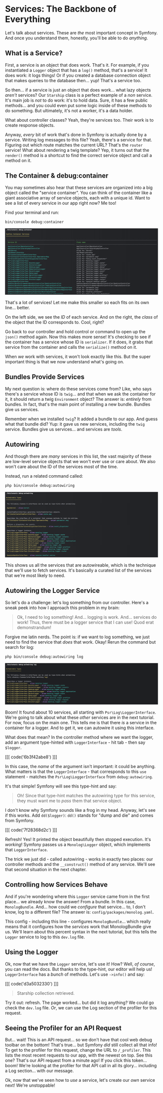 # Services: The Backbone of Everything

Let's talk about services. These are *the* most important concept in Symfony. And
once you understand them, honestly, you'll be able to do *anything*.

## What is a Service?

First, a service is an object that does work. That's it. For example, if you instantiated
a `Logger` object that has a `log()` method, that's a service! It does work: it
logs things! Or if you created a database connection object that makes queries
to the database then... yup! That's a service too.

So then... if a service is just an object that does work... what lazy objects
*aren't* services? Our `Starship` class is a perfect example of a *non* service.
It's main job is *not* to do work: it's to hold data. Sure, it has a few public
methods... and you could even put some logic inside of these methods to do something.
But ultimately, it's not a worker, it's a data holder.

What about controller classes? Yeah, they're services too. Their work is to
create response objects.

Anyway, *every* bit of work that's done in Symfony is actually done by a service.
Writing log messages to this file? Yeah, there's a service for that. Figuring out
which route matches the current URL? That's the `router` service! What about rendering
a twig template? Yep, it turns out that the `render()` method is a shortcut
to find the correct service object and call a method on it.

## The Container & debug:container

You may sometimes also hear that these services are organized into a big object called
the "service container". You can think of the container like a giant associative
array of service objects, each with a unique id. Want to see a list of every service
in our app right now? Me too!

Find your terminal and run:

```terminal
bin/console debug:container
```
![Symfony Container Services](images/09/service-container.png)

That's a lot of services! Let me make this smaller so each fits on its own
line... better.

On the left side, we see the *ID* of each service. And on the right, the *class*
of the object that the ID corresponds to. Cool, right?

Go back to our controller and hold control or command to open up the `json()` method
again. Now this makes more sense! It's checking to see if the container has a service
whose ID is `serializer`. If it does, it grabs that service from the container and
calls the `serialize()` method on it.

When *we* work with services, it won't look exactly like this. But the super important
thing is that we now understand what's going on.

## Bundles Provide Services

My next question is: where do these services come from? Like, who says there's a
service whose ID is `twig`... and that when we ask the container for it, it should
return a twig `Environment` object? The answer is: *entirely* from bundles. In fact,
that's the main point of installing a new bundle. Bundles give us services.

Remember when we installed `twig`? It added a bundle to our
app. And guess what that bundle did? Yup: it gave us new services, including the
`twig` service. Bundles give us services... and services are *tools*.

## Autowiring

And though there are *many* services in this list, the vast majority of these are
low-level service objects that we won't ever use or care about. We also won't
care about the ID of the services most of the time.

Instead, run a related command called:

```terminal
php bin/console debug:autowiring
```
![Symfony Auto Wiring](images/09/autowiring.png)

This shows us all the services that are autowireable, which is the technique
that we'll use to fetch services. It's basically a curated
list of the services that we're most likely to need.

## Autowiring the Logger Service

So let's do a challenge: let's log something from our controller. Here's a sneak
peek into how I approach this problem in my brain:

> Ok, I need to log something!
> And... logging is work.
> And... services do work!
> Thus, there must be a logger service that I can use!
> Quod erat demonstrandum!

Forgive me latin nerds. The point is: if we want to log something, we just need to
find the service that *does* that work. Okay! Rerun the command but search for log:

```terminal-silent
php bin/console debug:autowiring log
```
![Symfony Auto Wiring Log](images/09/autowiring-log.png)

Boom! It found about 10 services, all starting with `Psr\Log\LoggerInterface`.
We're going to talk about what these *other* services are in the next tutorial. For
now, focus on the main one. This tells me is that there *is* a service in the
container for a logger. And to get it, we can autowire it using this interface.

What does that mean? In the controller method where we want the logger, add an
argument type-hinted with `LoggerInterface` - hit tab - then say `$logger`.

[[[ code('6b3f42abe8') ]]]

In this case, the *name* of the argument isn't important: it could be anything.
What matters is that the `LoggerInterface` - that corresponds to this `use` statement -
matches the `Psr\Log\LoggerInterface` from `debug:autowiring`.

It's that simple! Symfony will see this type-hint and say:

> Oh! Since that type-hint matches the autowiring type for this service, they must
> want me to *pass* them that service object.

I don't know why Symfony sounds like a frog in my head. Anyway, let's see if
this works. Add `dd($logger)`: `dd()` stands for "dump and die" and comes from
Symfony.

[[[ code('7f28368d2c') ]]]

Refresh! Yes! It printed the object beautifully then stopped execution. It's
*working*! Symfony passes us a `Monolog\Logger` object, which implements that
`LoggerInterface`.

The trick we just did - called autowiring - works in exactly two places: our controller
methods and the `__construct()` method of any service. We'll see that second
situation in the next chapter.

## Controlling how Services Behave

And if you're wondering where this `Logger` service came from in the first place...
we already know the answer! From a bundle. In this case, `MonologBundle`.
And... how could we *configure* that service... to, I don't know, log
to a different file? The answer is: `config/packages/monolog.yaml`.

This config - including this line - configures `MonologBundle`... which really
means that it configures how the *services* work that MonologBundle give us. We'll
learn about this percent syntax in the next tutorial, but this tells the `Logger`
service to log to this `dev.log` file.

## Using the Logger

Ok, now that we have the `Logger` service, let's use it! How? Well, *of course*,
you can read the docs. But thanks to the type-hint, our editor will help us!
`LoggerInterface` has a *bunch* of methods. Let's use `->info()` and say:

[[[ code('d3a5032330') ]]]

> Starship collection retrieved.

Try it out: refresh. The page worked... but did it log anything? We could go check
the `dev.log` file. *Or*, we can use the Log section of the profiler for
this request.

## Seeing the Profiler for an API Request

But... wait! This is an API request... so we don't have that cool web debug toolbar on the
bottom! That's true... but Symfony *did* still collect all that info! To get to
the profiler for this request, change the URL to `/_profiler`. This lists
the most recent requests to our app, with the newest on top. See this one?
That's our API request from a minute ago! If you click this token... boom!
We're looking at the profiler for that API call in all its glory... including
a Log section... with our message.

Ok, now that we've seen how to *use* a service, let's create our *own* service next!
We're unstoppable!
